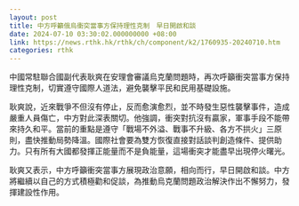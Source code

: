 ```yaml
---
layout: post
title: 中方呼籲俄烏衝突當事方保持理性克制　早日開啟和談
date: 2024-07-10 03:30:02.000000000 +08:00
link: https://news.rthk.hk/rthk/ch/component/k2/1760935-20240710.htm
categories: rthk
---
```


中國常駐聯合國副代表耿爽在安理會審議烏克蘭問題時，再次呼籲衝突當事方保持理性克制，切實遵守國際人道法，避免襲擊平民和民用基礎設施。

耿爽說，近來戰爭不但沒有停止，反而愈演愈烈，並不時發生惡性襲擊事件，造成嚴重人員傷亡，中方對此深表關切。他強調，衝突對抗沒有贏家，軍事手段不能帶來持久和平。當前的重點是遵守「戰場不外溢、戰事不升級、各方不拱火」三原則，盡快推動局勢降溫。國際社會要為雙方恢復直接對話談判創造條件、提供助力。只有所有大國都發揮正能量而不是負能量，這場衝突才能盡早出現停火曙光。

耿爽又表示，中方呼籲衝突當事方展現政治意願，相向而行，早日開啟和談。中方將繼續以自己的方式積極勸和促談，為推動烏克蘭問題政治解決作出不懈努力，發揮建設性作用。
